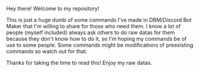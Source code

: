 Hey there! Welcome to my repository!

This is just a huge dumb of some commands I've made in DBM/Discord Bot Maker that I'm willing to share for those who need them.
I know a lot of people (myself included) always ask others to do raw datas for them because they don't know how to do it, so I'm hoping my commands be of use to some people.
Some commands might be modifications of preexisting commands so watch out for that.

Thanks for taking the time to read this! Enjoy my raw datas.

